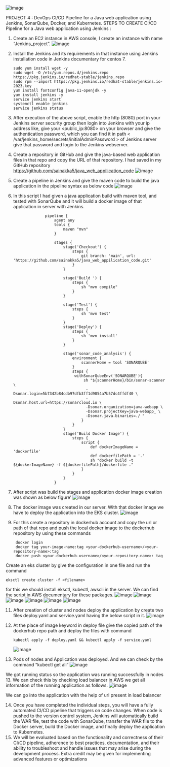 ![image](https://github.com/sainakka5/Java-Web-Application-Deployment-with-jenkins/assets/136338958/aa076d37-bfde-4752-8f57-57462ac2b938)


PROJECT 4 : DevOps CI/CD Pipeline for a Java web application using Jenkins, SonarQube, Docker, and Kubernetes.
STEPS TO CREATE CI/CD Pipeline for a Java web application using Jenkins :
1.	Create an EC2 instance in AWS console, I create an instance with name “Jenkins_project”.
  ![image](https://github.com/sainakka5/Java-Web-Application-Deployment-with-jenkins/assets/136338958/9a6187ea-c3fd-49ea-9450-bb9c78dbdb7e)

        
2.	Install the Jenkins and its requirements in that instance using Jenkins installation code in Jenkins documentary for centos 7.

        sudo yum install wget -y
        sudo wget -O /etc/yum.repos.d/jenkins.repo https://pkg.jenkins.io/redhat-stable/jenkins.repo
        sudo rpm --import https://pkg.jenkins.io/redhat-stable/jenkins.io-2023.key
        yum install fontconfig java-11-openjdk -y
        yum install jenkins -y
        service jenkins start
        systemctl enable jenkins
        service jenkins status

3.	After execution of the above script, enable the http (8080) port in your Jenkins server security group then login into Jenkins with your ip address like, give your <public_ip:8080> on your browser and give the authentication password, which you can find it in path 
 < /var/jenkins_home/secrets/initialAdminPassword > of Jenkins server give that password and login to the Jenkins webserver.
4.	Create a repository in GitHub and give the java-based web application files in that repo and copy the URL of that repository. I had saved in my GitHub repository                  https://github.com/sainakka5/java_web_appilication_code
   ![image](https://github.com/sainakka5/Java-Web-Application-Deployment-with-jenkins/assets/136338958/05f482f5-df75-4467-a4bd-b769b8653a03)

 
5.	Create a pipeline in Jenkins and give the maven code to build the java application in the pipeline syntax as below code
            ![image](https://github.com/sainakka5/Java-Web-Application-Deployment-with-jenkins/assets/136338958/3447fcaf-3811-48a6-8108-528ea67cc8f0)

6.	In this script I had given a java application build with maven tool, and tested with SonarQube and it will build a docker image of that application in server with Jenkins.
   
                      pipeline {
                          agent any
                          tools {
                              maven "mvn"
                          }
                      
                          stages {
                              stage('Checkout') {
                                  steps {
                                      git branch: 'main', url: 'https://github.com/sainakka5/java_web_appilication_code.git'
                                  }
                              }
                              
                              stage('Build ') {
                                  steps {
                                      sh "mvn compile"
                                  }
                              }
                              
                              stage('Test') {
                                  steps {
                                      sh 'mvn test'
                                  }
                              }
                              stage('Deploy') {
                                  steps {
                                      sh 'mvn install'
                                  }
                              }
                      
                              stage('sonar_code_analysis') {
                                  environment {
                                      scannerHome = tool 'SONARQUBE'
                                  }
                                  steps {
                                   withSonarQubeEnv('SONARQUBE'){
                                       sh "${scannerHome}/bin/sonar-scanner \
                                        -Dsonar.login=5b7342b84cdb97dfb3ff1d9854a7b57dc4ffdf40 \
                                        -Dsonar.host.url=https://sonarcloud.io \
                                        -Dsonar.organization=java-webapp \
                                        -Dsonar.projectKey=java-webapp_ \
                                        -Dsonar.java.binaries=./ "
                                      }
                                  }
                              }
                              stage('Build Docker Image') {
                                  steps {
                                      script {
                                          def dockerImageName = 'dockerfile'
                                          def dockerfilePath = '.'
                                          sh "docker build -t ${dockerImageName} -f ${dockerfilePath}/dockerfile ."
                                      }
                                  }
                              }
                          }
7.	After script was build the stages and application docker image creation was shown as below figure’
    ![image](https://github.com/sainakka5/Java-Web-Application-Deployment-with-jenkins/assets/136338958/f6d7e7c9-b920-4251-ba4f-a0c2be910ea7)

8.	The docker image was created in our server. With that docker image we have to deploy the application into the EKS cluster.
![image](https://github.com/sainakka5/Java-Web-Application-Deployment-with-jenkins/assets/136338958/192ae264-8ab0-41ca-81d9-2a42c438508e)

9.	For this create a repository in dockerhub account and copy the url or path of that repo and push the local docker image to the dockerhub repository by using these commands 

         docker login
         docker tag your-image-name:tag <your-dockerhub-username>/<your-repository-name>:tag 
         docker push <your-dockerhub-username>/<your-repository-name>: tag
 Create an eks cluster by give the configuration in one file and run the command  
        
    eksctl create cluster -f <filename>
for this we should install eksctl, kubectl, awscli in the server. We can find the script in AWS documentary for these packages.
                        ![image](https://github.com/sainakka5/Java-Web-Application-Deployment-with-jenkins/assets/136338958/46214ebc-a513-40d5-b1fc-5ba90549d44e)
                       ![image](https://github.com/sainakka5/Java-Web-Application-Deployment-with-jenkins/assets/136338958/65cfe498-45d8-4e95-be4e-386926c58b3f)
             ![image](https://github.com/sainakka5/Java-Web-Application-Deployment-with-jenkins/assets/136338958/a3c3ba00-5b3d-4cae-be14-7222a950f68e)
            ![image](https://github.com/sainakka5/Java-Web-Application-Deployment-with-jenkins/assets/136338958/d9efecfb-f8ac-43c0-9fa6-e22b40ada7c5)
         ![image](https://github.com/sainakka5/Java-Web-Application-Deployment-with-jenkins/assets/136338958/4186c4fc-ddc6-44ed-ab6d-39795f63461c)
        ![image](https://github.com/sainakka5/Java-Web-Application-Deployment-with-jenkins/assets/136338958/c96d233b-2246-4da1-bc0f-97d7a966d153)
                
11.	After creation of cluster and nodes deploy the application by create two files deploy.yaml  and service.yaml having the below script in it.
           ![image](https://github.com/sainakka5/Java-Web-Application-Deployment-with-jenkins/assets/136338958/fd05eec7-75f8-4dd8-9162-e1bf75490904)
                    
12.	At the place of image keyword in deploy file give the copied path of the dockerhub repo path and deploy the files with command
 
        kubectl apply -f deploy.yaml && kubectl apply -f service.yaml

   	  ![image](https://github.com/sainakka5/Java-Web-Application-Deployment-with-jenkins/assets/136338958/8c477a3f-fdcc-4fff-8c7d-75a70d4e1435)

14.	Pods of nodes and Application was deployed. And we can check by the command “kubectl get all”
              ![image](https://github.com/sainakka5/Java-Web-Application-Deployment-with-jenkins/assets/136338958/f61facd8-65b4-4b2a-9448-81b9e252aba5)

We got running status so the application was running successfully in nodes
13.	We can check this by checking load balancer in AWS we get all information of the running application as follows.
      ![image](https://github.com/sainakka5/Java-Web-Application-Deployment-with-jenkins/assets/136338958/7338c3e5-4adc-41bb-9dd4-651ec39e5fe8)

We can go into the application with the help of url present in load balancer

14.	Once you have completed the individual steps, you will have a fully automated CI/CD pipeline that triggers on code changes. When code is pushed to the version control system, Jenkins will automatically build the WAR file, test the code with SonarQube, transfer the WAR file to the Docker server, build the Docker image, and finally deploy the application to Kubernetes.
15.	We will be evaluated based on the functionality and correctness of their CI/CD pipeline, adherence to best practices, documentation, and their ability to troubleshoot and handle issues that may arise during the development process. Extra credit may be given for implementing advanced features or optimizations
